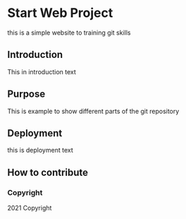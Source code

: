 # Start Web Project
this is a simple website to training git skills

## Introduction

This in introduction text

## Purpose

This is example to show different parts of the git repository

## Deployment

this is deployment text

## How to contribute

### Copyright 
2021 Copyright